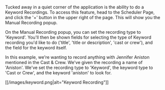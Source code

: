 Tucked away in a quiet corner of the application is the ability to do a Keyword Recordings. To access this feature, head to the Scheduler Page, and click the '+' button in the upper right of the page. This will show you the Manual Recording popup.

On the Manual Recording popup, you can set the recording type to 'Keyword'. You'll then be shown fields for selecting the type of Keyword recording you'd like to do ('title', 'title or description', 'cast or crew'), and the field for the keyword itself. 

In this example, we're wanting to record anything with Jennifer Aniston mentioned in the Cast & Crew. We've given the recording a name of 'Aniston'. We've set the recording type to 'Keyword', the keyword type to 'Cast or Crew', and the keyword 'aniston' to look for. 

[[/images/keyword.png|alt="Keyword Recording"]]